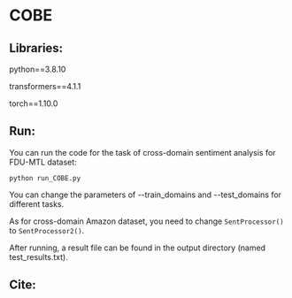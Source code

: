 # COBE

## Libraries:

python==3.8.10

transformers==4.1.1

torch==1.10.0

## Run:

You can run the code for the task of cross-domain sentiment analysis for FDU-MTL dataset:
```
python run_COBE.py
```

You can change the parameters of --train_domains and --test_domains for different tasks.

As for cross-domain Amazon dataset, you need to change ```SentProcessor()``` to ```SentProcessor2()```.

After running, a result file can be found in the output directory (named test_results.txt).

## Cite:
